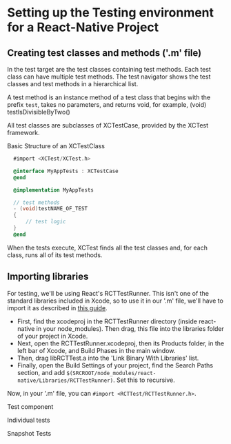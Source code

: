 # Setting up the Testing environment for a React-Native Project

## Creating test classes and methods ('.m' file)

In the test target are the test classes containing test methods. Each test class can have multiple test methods.  The test navigator shows the test classes and test methods in a hierarchical list.

A test method is an instance method of a test class that begins with the prefix `test`, takes no parameters, and returns void, for example, (void) testIsDivisibleByTwo()

All test classes are subclasses of XCTestCase, provided by the XCTest framework.

Basic Structure of an XCTestClass

```objectivec
  #import <XCTest/XCTest.h>

  @interface MyAppTests : XCTestCase
  @end

  @implementation MyAppTests

  // test methods
  - (void)testNAME_OF_TEST
  {
      // test logic
  }
  @end
```

When the tests execute, XCTest finds all the test classes and, for each class, runs all of its test methods.

## Importing libraries

For testing, we'll be using React's RCTTestRunner. This isn't one of the standard libraries included in Xcode, so to use it in our '.m' file, we'll have to import it as described in [this guide](https://facebook.github.io/react-native/docs/linking-libraries-ios.html#content).  
* First, find the xcodeproj in the RCTTestRunner directory (inside react-native in your node_modules). Then drag, this file into the libraries folder of your project in Xcode.
* Next, open the RCTTestRunner.xcodeproj, then its Products folder, in the left bar of Xcode, and Build Phases in the main window.
* Then, drag libRCTTest.a into the 'Link Binary With Libraries' list.
* Finally, open the Build Settings of your project, find the Search Paths section, and add `$(SRCROOT/node_modules/react-native/Libraries/RCTTestRunner)`. Set this to recursive.

Now, in your '.m' file, you can `#import <RCTTest/RCTTestRunner.h>`.

Test component

Individual tests

Snapshot Tests
